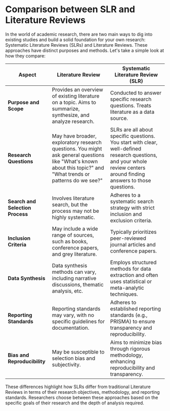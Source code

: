 # Comparison between SLR and Literature Reviews

In the world of academic research, there are two main ways to dig into existing studies and build a solid foundation for your own research: Systematic Literature Reviews (SLRs) and Literature Reviews. These approaches have distinct purposes and methods. Let's take a simple look at how they compare:

| Aspect                           | Literature Review                                                                                                                                                | Systematic Literature Review (SLR)                                                                                                                                     |
| -------------------------------- | ---------------------------------------------------------------------------------------------------------------------------------------------------------------- | ---------------------------------------------------------------------------------------------------------------------------------------------------------------------- |
| **Purpose and Scope**            | Provides an overview of existing literature on a topic. Aims to summarize, synthesize, and analyze research.                                                     | Conducted to answer specific research questions. Treats literature as a data source.                                                                                   |
| **Research Questions**           | May have broader, exploratory research questions. You might ask general questions like "What's known about this topic?" and "What trends or patterns do we see?" | SLRs are all about specific questions. You start with clear, well-defined research questions, and your whole review centers around finding answers to those questions. |
| **Search and Selection Process** | Involves literature search, but the process may not be highly systematic.                                                                                        | Adheres to a systematic search strategy with strict inclusion and exclusion criteria.                                                                                  |
| **Inclusion Criteria**           | May include a wide range of sources, such as books, conference papers, and grey literature.                                                                      | Typically prioritizes peer-reviewed journal articles and conference papers.                                                                                            |
| **Data Synthesis**               | Data synthesis methods can vary, including narrative discussions, thematic analysis, etc.                                                                        | Employs structured methods for data extraction and often uses statistical or meta-analytic techniques.                                                                 |
| **Reporting Standards**          | Reporting standards may vary, with no specific guidelines for documentation.                                                                                     | Adheres to established reporting standards (e.g., PRISMA) to ensure transparency and reproducibility.                                                                  |
| **Bias and Reproducibility**     | May be susceptible to selection bias and subjectivity.                                                                                                           | Aims to minimize bias through rigorous methodology, enhancing reproducibility and transparency.                                                                        |

These differences highlight how SLRs differ from traditional Literature Reviews in terms of their research objectives, methodology, and reporting standards. Researchers choose between these approaches based on the specific goals of their research and the depth of analysis required.

